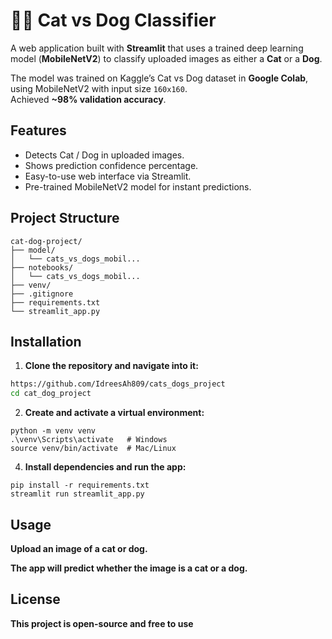 # 🐶🐱 Cat vs Dog Classifier

A web application built with **Streamlit** that uses a trained deep learning model (**MobileNetV2**) to classify uploaded images as either a **Cat** or a **Dog**.

The model was trained on Kaggle’s Cat vs Dog dataset in **Google Colab**, using MobileNetV2 with input size `160x160`.  
Achieved **~98% validation accuracy**.

## Features

- Detects Cat / Dog in uploaded images.
- Shows prediction confidence percentage.
- Easy-to-use web interface via Streamlit.
- Pre-trained MobileNetV2 model for instant predictions.

## Project Structure
```
cat-dog-project/
├── model/
│   └── cats_vs_dogs_mobil...
├── notebooks/
│   └── cats_vs_dogs_mobil...
├── venv/
├── .gitignore
├── requirements.txt
└── streamlit_app.py
```




## Installation

1. **Clone the repository and navigate into it:**

```bash
https://github.com/IdreesAh809/cats_dogs_project
cd cat_dog_project
```

2. **Create and activate a virtual environment:**
```
python -m venv venv
.\venv\Scripts\activate   # Windows
source venv/bin/activate  # Mac/Linux

```
4. **Install dependencies and run the app:**
```
pip install -r requirements.txt
streamlit run streamlit_app.py
```
## Usage

 **Upload an image of a cat or dog.**

**The app will predict whether the image is a cat or a dog.**

## License
**This project is open-source and free to use**
